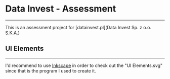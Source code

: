# Data Invest - Assessment
---
This is an assessment project for [datainvest.pl](Data Invest Sp. z o.o. S.K.A.)

## UI Elements
---
I'd recommend to use [Inkscape](https://inkscape.org) in order to check out the "UI Elements.svg" since that is the program I used to create it.